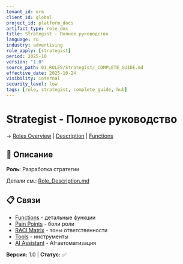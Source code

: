 ```yaml
---
tenant_id: mrm
client_id: global
project_id: platform_docs
artifact_type: role_doc
title: Strategist - Полное руководство
language: ru
industry: advertising
role_apply: [strategist]
period: 2025-10
version: "1.0"
source_path: 01_ROLES/Strategist/_COMPLETE_GUIDE.md
effective_date: 2025-10-24
visibility: internal
security_level: low
tags: [role, strategist, complete_guide, hub]
---
```


# Strategist - Полное руководство

→ [Roles Overview](../_README.md) | [Description](./Role_Description.md) | [Functions](./Functions.md)

## 🎯 Описание

**Роль:** Разработка стратегии

Детали см.: [Role_Description.md](./Role_Description.md)

## 📋 Связи

- [Functions](./Functions.md) - детальные функции  
- [Pain Points](./Pain_Points.md) - боли роли  
- [RACI Matrix](./RACI_Matrix.md) - зоны ответственности  
- [Tools](./Tools_Access.md) - инструменты  
- [AI Assistant](./AI_Assistant.md) - AI-автоматизация

**Версия:** 1.0 | **Статус:** ✅
